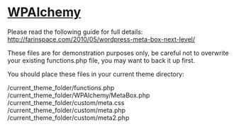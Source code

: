 [WPAlchemy][wpalchemy]
=========================

Please read the following guide for full details:
http://farinspace.com/2010/05/wordpress-meta-box-next-level/

These files are for demonstration purposes only, be careful not to overwrite your existing functions.php file, you may want to back it up first.

You should place these files in your current theme directory:

/current_theme_folder/functions.php
/current_theme_folder/WPAlchemy/MetaBox.php
/current_theme_folder/custom/meta.css
/current_theme_folder/custom/meta.php
/current_theme_folder/custom/meta2.php

[wpalchemy]: http://farinspace.com/2010/05/wordpress-meta-box-next-level/ "WPAlchemy"